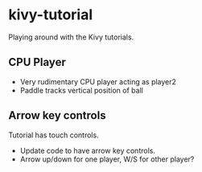 # kivy-tutorial
Playing around with the Kivy tutorials.

## CPU Player
* Very rudimentary CPU player acting as player2
* Paddle tracks vertical position of ball

## Arrow key controls
Tutorial has touch controls. 
* Update code to have arrow key controls.
* Arrow up/down for one player, W/S for other player?
